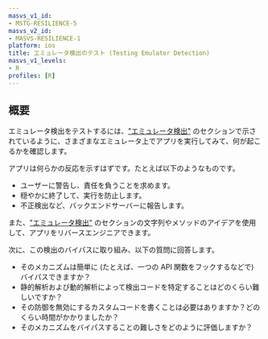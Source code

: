 ```yaml
---
masvs_v1_id:
- MSTG-RESILIENCE-5
masvs_v2_id:
- MASVS-RESILIENCE-1
platform: ios
title: エミュレータ検出のテスト (Testing Emulator Detection)
masvs_v1_levels:
- R
profiles: [R]
---
```


## 概要

エミュレータ検出をテストするには、["エミュレータ検出"](../../../Document/0x06j-Testing-Resiliency-Against-Reverse-Engineering.md#emulator-detection) のセクションで示されているように、さまざまなエミュレータ上でアプリを実行してみて、何が起こるかを確認します。

アプリは何らかの反応を示すはずです。たとえば以下のようなものです。

- ユーザーに警告し、責任を負うことを求めます。
- 穏やかに終了して、実行を防止します。
- 不正検出など、バックエンドサーバーに報告します。

また、["エミュレータ検出"](../../../Document/0x06j-Testing-Resiliency-Against-Reverse-Engineering.md#emulator-detection) のセクションの文字列やメソッドのアイデアを使用して、アプリをリバースエンジニアできます。

次に、この検出のバイパスに取り組み、以下の質問に回答します。

- そのメカニズムは簡単に (たとえば、一つの API 関数をフックするなどで) バイパスできますか？
- 静的解析および動的解析によって検出コードを特定することはどのくらい難しいですか？
- その防御を無効にするカスタムコードを書くことは必要はありますか？どのくらい時間がかかりましたか？
- そのメカニズムをバイパスすることの難しさをどのように評価しますか？
